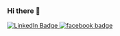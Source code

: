 ### Hi there 👋

<!--
**ddrilling/ddrilling** is a ✨ _special_ ✨ repository because its `README.md` (this file) appears on your GitHub profile.

Here are some ideas to get you started:

- 🔭 I’m currently working on ...
- 🌱 I’m currently learning ...
- 👯 I’m looking to collaborate on ...
- 🤔 I’m looking for help with ...
- 💬 Ask me about ...
- 📫 How to reach me: ...
- 😄 Pronouns: ...
- ⚡ Fun fact: ...
-->

<div id = "badges">
    <a href = "https://www.linkedin.com/in/dayton-drilling">
        <img src = "https://img.shields.io/badge/LinkedIn-blue?style=for-the-badge&logo=linkedin&logoColor=white" alt = "LinkedIn Badge"/>
    </a>
    <a href = "https://www.facebook.com/dayton.drilling">
        <img src = "https://img.shields.io/badge/facebook-blue?style=for-the-badge&logo=facebook&logoColor=white" alt="facebook badge"/>
    </a>
</div>
<!-- add badges for programming languages use github/devicons
<div id = "languages">
    <a>  
    </a>
</div>
-->